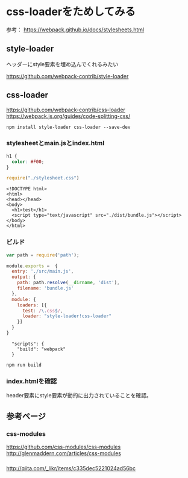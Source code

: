 # css-loaderをためしてみる

参考：
https://webpack.github.io/docs/stylesheets.html

## style-loader

ヘッダーにstyle要素を埋め込んでくれるみたい

https://github.com/webpack-contrib/style-loader

## css-loader

https://github.com/webpack-contrib/css-loader
https://webpack.js.org/guides/code-splitting-css/


```
npm install style-loader css-loader --save-dev
```

### stylesheetとmain.jsとindex.html

``` stylesheet.css
h1 {
  color: #F00;
}
```

``` main.js
require("./stylesheet.css")
```

```
<!DOCTYPE html>
<html>
<head></head>
<body>
  <h1>test</h1>
  <script type="text/javascript" src="./dist/bundle.js"></script>
</body>
</html>
```

### ビルド

``` webpack.config.js
var path = require('path');

module.exports =  {
  entry: './src/main.js',
  output: {
    path: path.resolve(__dirname, 'dist'),
    filename: 'bundle.js'
  },
  module: {
    loaders: [{
      test: /\.css$/,
      loader: "style-loader!css-loader"
    }]
  }
}
```

``` package.jsonの"scripts"
  "scripts": {
    "build": "webpack"
  }
```

```
npm run build
```

### index.htmlを確認

header要素にstyle要素が動的に出力されていることを確認。



## 参考ページ
### css-modules
https://github.com/css-modules/css-modules
http://glenmaddern.com/articles/css-modules

###
http://qiita.com/_likr/items/c335dec5221024ad56bc